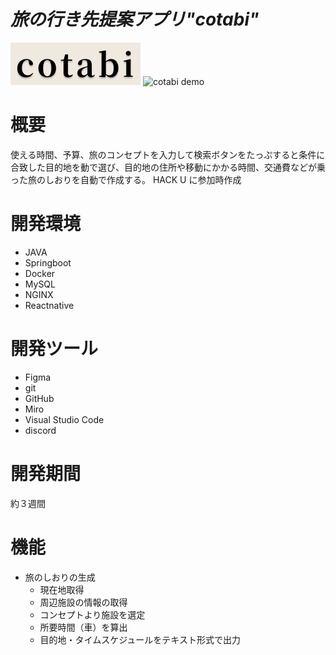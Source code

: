# *旅の行き先提案アプリ"cotabi"* 


![cotabi title](app/react-expo/assets/logo.png)
![cotabi demo](cotabi-demo.gif)

# 概要
使える時間、予算、旅のコンセプトを入力して検索ボタンをたっぷすると条件に合致した目的地を動で選び、目的地の住所や移動にかかる時間、交通費などが乗った旅のしおりを自動で作成する。
HACK U に参加時作成

# 開発環境 <!--　必要であればver等追記してください -->
- JAVA
- Springboot
- Docker
- MySQL
- NGINX
- Reactnative

# 開発ツール
- Figma
- git
- GitHub
- Miro
- Visual Studio Code
- discord

# 開発期間

約３週間 

# 機能
- 旅のしおりの生成
  - 現在地取得
  - 周辺施設の情報の取得
  - コンセプトより施設を選定
  - 所要時間（車）を算出
  - 目的地・タイムスケジュールをテキスト形式で出力




